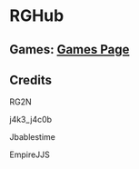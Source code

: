 # RGHub 

## Games: [Games Page](https://github.com/RG2N/RGHub/blob/main/help/games.md)

## Credits
RG2N

j4k3_j4c0b

Jbablestime

EmpireJJS

